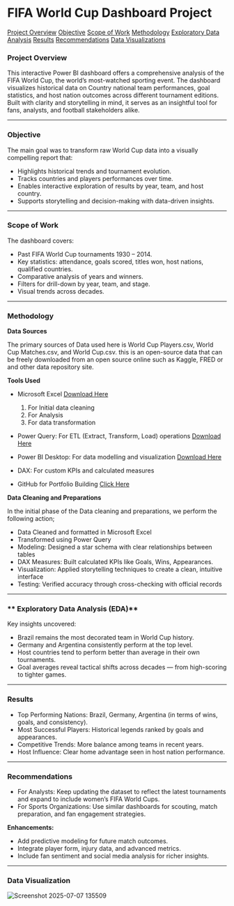 # FIFA World Cup Dashboard Project

[Project Overview](#project-overwiew)
[Objective](#objective)
[Scope of Work](#scope-of-work)
[Methodology](#methodology)
[Exploratory Data Analysis](#exploratory-data-analysis)
[Results](#results)
[Recommendations](#recommendations)
[Data Visualizations](data-visualizations)

### **Project Overview**
This interactive Power BI dashboard offers a comprehensive analysis of the FIFA World Cup, the world’s most-watched sporting event. The dashboard visualizes historical data on Country national team performances, goal statistics, and host nation outcomes across different tournament editions. Built with clarity and storytelling in mind, it serves as an insightful tool for fans, analysts, and football stakeholders alike.

---
### **Objective**
The main goal was to transform raw World Cup data into a visually compelling report that:
- Highlights historical trends and tournament evolution.
- Tracks countries and players performances over time.
- Enables interactive exploration of results by year, team, and host country.
- Supports storytelling and decision-making with data-driven insights.

---
### **Scope of Work**
The dashboard covers:
- Past FIFA World Cup tournaments 1930 – 2014.
- Key statistics: attendance, goals scored, titles won, host nations, qualified countries.
- Comparative analysis of years and winners.
- Filters for drill-down by year, team, and stage.
- Visual trends across decades.

---
### **Methodology**

**Data Sources**

The primary sources of Data used here is World Cup Players.csv, World Cup Matches.csv, and World Cup.csv. this is an open-source data that can be freely downloaded from an open source online such as Kaggle, FRED or and other data repository site.

**Tools Used**
- Microsoft Excel [Download Here](https://www.Microsoft.com)
  1. For Initial data cleaning
  2. For Analysis
  3. For data transformation

- Power Query: For ETL (Extract, Transform, Load) operations [Download Here](https://learn.microsoft.com/en-us/power-query/)

- Power BI Desktop: For data modelling and visualization [Download Here](https://powerbi.microsoft.com)

- DAX: For custom KPIs and calculated measures 

- GitHub for Portfolio Building	[Click Here](https://github.com)

**Data Cleaning and Preparations**

In the initial phase of the Data cleaning and preparations, we perform the following action;
- Data Cleaned and formatted in Microsoft Excel 
- Transformed using Power Query
- Modeling: Designed a star schema with clear relationships between tables
- DAX Measures: Built calculated KPIs like Goals, Wins, Appearances.
- Visualization: Applied storytelling techniques to create a clean, intuitive interface
- Testing: Verified accuracy through cross-checking with official records

---
### ** Exploratory Data Analysis (EDA)**
Key insights uncovered:
- Brazil remains the most decorated team in World Cup history.
- Germany and Argentina consistently perform at the top level.
- Host countries tend to perform better than average in their own tournaments.
- Goal averages reveal tactical shifts across decades — from high-scoring to tighter games.

---
### **Results**
- Top Performing Nations: Brazil, Germany, Argentina (in terms of wins, goals, and consistency).
- Most Successful Players: Historical legends ranked by goals and appearances.
- Competitive Trends: More balance among teams in recent years.
- Host Influence: Clear home advantage seen in host nation performance.

---
### **Recommendations**

- For Analysts: Keep updating the dataset to reflect the latest tournaments and expand to include women’s FIFA World Cups.
- For Sports Organizations: Use similar dashboards for scouting, match preparation, and fan engagement strategies.

**Enhancements:**
- Add predictive modeling for future match outcomes.
- Integrate player form, injury data, and advanced metrics.
- Include fan sentiment and social media analysis for richer insights.

---
### **Data Visualization**
![Screenshot 2025-07-07 135509](https://github.com/user-attachments/assets/af04b2c9-0f40-47c1-8488-0df75892d7ec)
